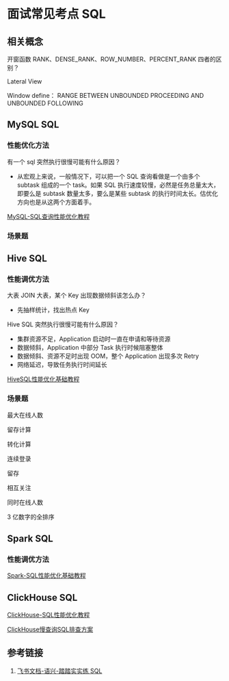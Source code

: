 # 面试常见考点 SQL

## 相关概念

开窗函数 RANK、DENSE_RANK、ROW_NUMBER、PERCENT_RANK 四者的区别？

Lateral View

Window define：
RANGE BETWEEN UNBOUNDED PROCEEDING AND UNBOUNDED FOLLOWING

## MySQL SQL

### 性能优化方法

有一个 sql 突然执行很慢可能有什么原因？
- 从宏观上来说，一般情况下，可以把一个 SQL 查询看做是一个由多个 subtask 组成的一个 task。如果 SQL 执行速度较慢，必然是任务总量太大，即要么是 subtask 数量太多，要么是某些 subtask 的执行时间太长。估优化方向也是从这两个方面着手。

[MySQL-SQL查询性能优化教程](work/component/Back-End/MySQL/solution/MySQL-SQL查询性能优化教程.md)

### 场景题

## Hive SQL

### 性能调优方法

大表 JOIN 大表，某个 Key 出现数据倾斜该怎么办？
- 先抽样统计，找出热点 Key

Hive SQL 突然执行很慢可能有什么原因？
- 集群资源不足，Application 启动时一直在申请和等待资源
- 数据倾斜，Application 中部分 Task 执行时候阻塞整体
- 数据倾斜、资源不足时出现 OOM，整个 Application 出现多次 Retry
- 网络延迟，导致任务执行时间延长

[HiveSQL性能优化基础教程](work/component/Big-Data/Apache-Hive/development/HiveSQL性能优化基础教程.md)

### 场景题

最大在线人数

留存计算

转化计算

连续登录

留存

相互关注

同时在线人数

3 亿数字的全排序

## Spark SQL

### 性能调优方法

[Spark-SQL性能优化基础教程](work/component/Big-Data/Apache-Spark/library/SparkSQL/Spark-SQL性能优化基础教程.md)

## ClickHouse SQL

[ClickHouse-SQL性能优化教程](work/component/Big-Data/ClickHouse/API/ClickHouse-SQL性能优化教程.md)

[ClickHouse慢查询SQL排查方案](work/component/Big-Data/ClickHouse/operation/ClickHouse慢查询SQL排查方案.md)

## 参考链接

1. [飞书文档-语兴-踏踏实实练 SQL](https://oxtwry26ao.feishu.cn/mindnotes/bmncnCxiGnEedT4I8hTHMAwGXtg#mindmap)